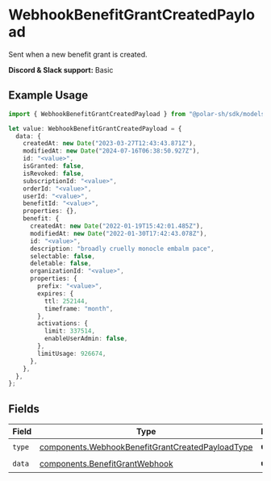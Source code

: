 # WebhookBenefitGrantCreatedPayload

Sent when a new benefit grant is created.

**Discord & Slack support:** Basic

## Example Usage

```typescript
import { WebhookBenefitGrantCreatedPayload } from "@polar-sh/sdk/models/components";

let value: WebhookBenefitGrantCreatedPayload = {
  data: {
    createdAt: new Date("2023-03-27T12:43:43.871Z"),
    modifiedAt: new Date("2024-07-16T06:38:50.927Z"),
    id: "<value>",
    isGranted: false,
    isRevoked: false,
    subscriptionId: "<value>",
    orderId: "<value>",
    userId: "<value>",
    benefitId: "<value>",
    properties: {},
    benefit: {
      createdAt: new Date("2022-01-19T15:42:01.485Z"),
      modifiedAt: new Date("2022-01-30T17:42:43.078Z"),
      id: "<value>",
      description: "broadly cruelly monocle embalm pace",
      selectable: false,
      deletable: false,
      organizationId: "<value>",
      properties: {
        prefix: "<value>",
        expires: {
          ttl: 252144,
          timeframe: "month",
        },
        activations: {
          limit: 337514,
          enableUserAdmin: false,
        },
        limitUsage: 926674,
      },
    },
  },
};
```

## Fields

| Field                                                                                                                | Type                                                                                                                 | Required                                                                                                             | Description                                                                                                          |
| -------------------------------------------------------------------------------------------------------------------- | -------------------------------------------------------------------------------------------------------------------- | -------------------------------------------------------------------------------------------------------------------- | -------------------------------------------------------------------------------------------------------------------- |
| `type`                                                                                                               | [components.WebhookBenefitGrantCreatedPayloadType](../../models/components/webhookbenefitgrantcreatedpayloadtype.md) | :heavy_check_mark:                                                                                                   | N/A                                                                                                                  |
| `data`                                                                                                               | [components.BenefitGrantWebhook](../../models/components/benefitgrantwebhook.md)                                     | :heavy_check_mark:                                                                                                   | N/A                                                                                                                  |